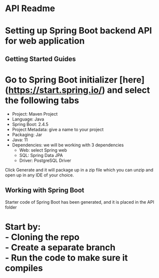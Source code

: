 # API Readme
# Setting up Spring Boot backend API for web application

## Getting Started Guides

Go to Spring Boot initializer [here] (https://start.spring.io/) and select the following tabs
=======

- Project: Maven Project
- Language: Java
- Spring Boot: 2.4.5
- Project Metadata: give a name to your project
- Packaging: Jar
- Java: 11
- Dependencies: we will be working with 3 dependencies
    - Web: select Spring web
    - SQL: Spring Data JPA
    - Driver: PostgreSQL Driver

Click Generate and it will package up in a zip file which you can unzip and open up in any IDE of your choice.

## Working with Spring Boot
Starter code of Spring Boot has been generated, and it is placed in the API folder

Start by:  
    - Cloning the repo  
    - Create a separate branch   
    - Run the code to make sure it compiles  
=======

    
 
 

 
